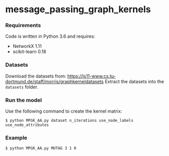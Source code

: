 # message_passing_graph_kernels

### Requirements
Code is written in Python 3.6 and requires:
* NetworkX 1.11
* scikit-learn 0.18

### Datasets
Download the datasets from: https://ls11-www.cs.tu-dortmund.de/staff/morris/graphkerneldatasets
Extract the datasets into the `datasets` folder.

### Run the model
Use the following command to create the kernel matrix:

```
$ python MPGK_AA.py dataset n_iterations use_node_labels use_node_attributes
```

### Example
```
$ python MPGK_AA.py MUTAG 3 1 0
```
